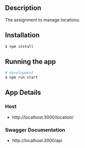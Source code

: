 ## Description

The assignment to manage locations.

## Installation

```bash
$ npm install
```

## Running the app

```bash
# development
$ npm run start
```

## App Details

### Host

- http://localhost:3000/location/

### Swagger Documentation

- http://localhost:3000/api
